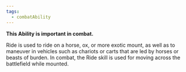 ```yaml
---
tags:
  - combatAbility
---
```

**This Ability is important in combat.**

Ride is used to ride on a horse, ox, or more exotic mount, as well as to maneuver in vehicles such as chariots or carts that are led by horses or beasts of burden. In combat, the Ride skill is used for moving across the battlefield while mounted.